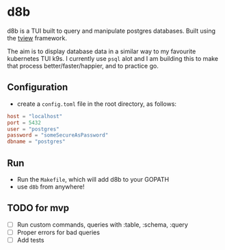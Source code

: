 # d8b

d8b is a TUI built to query and manipulate postgres databases. Built using the [tview](https://github.com/rivo/tview/tree/master) framework.

The aim is to display database data in a similar way to my favourite kubernetes TUI k9s. I currently use `psql` alot and I am building this to make that process better/faster/happier, and to practice go.

## Configuration

- create a `config.toml` file in the root directory, as follows:

```toml
host = "localhost"
port = 5432
user = "postgres"
password = "someSecureAsPassword"
dbname = "postgres"
```

## Run

- Run the `Makefile`, which will add d8b to your GOPATH
- use `d8b` from anywhere!

## TODO for mvp

- [ ] Run custom commands, queries with :table, :schema, :query
- [ ] Proper errors for bad queries
- [ ] Add tests
